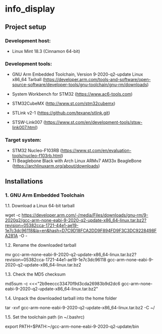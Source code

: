 # info_display

## Project setup

### Development host:
- Linux Mint 18.3 (Cinnamon 64-bit)

### Development tools:
- GNU Arm Embedded Toolchain, Version 9-2020-q2-update Linux x86_64 Tarball (https://developer.arm.com/tools-and-software/open-source-software/developer-tools/gnu-toolchain/gnu-rm/downloads)

- System Workbench for STM32 (https://www.ac6-tools.com)
- STM32CubeMX (http://www.st.com/stm32cubemx)
- STLink v2-1 (https://github.com/texane/stlink.git)
- STSW-Link007 (https://www.st.com/en/development-tools/stsw-link007.html)

### Target system:
- STM32 Nucleo-F103RB (https://www.st.com/en/evaluation-tools/nucleo-f103rb.html)
- TI Beaglebone Black with Arch Linux ARMv7 AM33x BeagleBone (https://archlinuxarm.org/about/downloads)

## Installations

### 1. GNU Arm Embedded Toolchain

  1.1. Download a Linux 64-bit tarball

wget -c https://developer.arm.com/-/media/Files/downloads/gnu-rm/9-2020q2/gcc-arm-none-eabi-9-2020-q2-update-x86_64-linux.tar.bz2?revision=05382cca-1721-44e1-ae19-1e7c3dc96118&la=en&hash=D7C9D18FCA2DD9F894FD9F3C3DC9228498FA281A -O -

  1.2. Rename the downloaded tarball

mv gcc-arm-none-eabi-9-2020-q2-update-x86_64-linux.tar.bz2\?revision\=05382cca-1721-44e1-ae19-1e7c3dc96118 gcc-arm-none-eabi-9-2020-q2-update-x86_64-linux.tar.bz2

  1.3. Check the MD5 checksum

md5sum -c <<<"2b9eeccc33470f9d3cda26983b9d2dc6 gcc-arm-none-eabi-9-2020-q2-update-x86_64-linux.tar.bz2"

  1.4. Unpack the downloaded tarball into the home folder

tar -xvf gcc-arm-none-eabi-9-2020-q2-update-x86_64-linux.tar.bz2 -C ~/

  1.5. Set the toolchain path (in ~/.bashrc)

export PATH=$PATH:~/gcc-arm-none-eabi-9-2020-q2-update/bin
